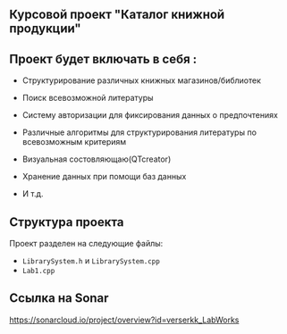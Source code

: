 ## Курсовой проект "Каталог книжной продукции"



## Проект будет включать в себя :

- Структурирование различных книжных магазинов/библиотек

- Поиск всевозможной литературы

- Систему авторизации для фиксирования данных о предпочтениях

- Различные алгоритмы для структурирования литературы по всевозможным критериям

- Визуальная состовляющаю(QTcreator)

- Хранение данных при помощи баз данных

- И т.д. 


## Структура проекта

Проект разделен на следующие файлы:

- `LibrarySystem.h` и `LibrarySystem.cpp`
- `Lab1.cpp`

## Ссылка на Sonar

https://sonarcloud.io/project/overview?id=verserkk_LabWorks
